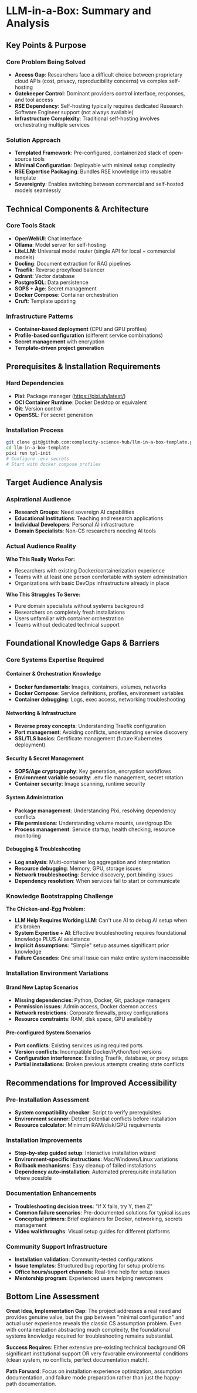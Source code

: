 # LLM-in-a-Box: Summary and Analysis

## Key Points & Purpose

### Core Problem Being Solved
- **Access Gap**: Researchers face a difficult choice between proprietary cloud APIs (cost, privacy, reproducibility concerns) vs complex self-hosting
- **Gatekeeper Control**: Dominant providers control interface, responses, and tool access
- **RSE Dependency**: Self-hosting typically requires dedicated Research Software Engineer support (not always available)
- **Infrastructure Complexity**: Traditional self-hosting involves orchestrating multiple services

### Solution Approach
- **Templated Framework**: Pre-configured, containerized stack of open-source tools
- **Minimal Configuration**: Deployable with minimal setup complexity
- **RSE Expertise Packaging**: Bundles RSE knowledge into reusable template
- **Sovereignty**: Enables switching between commercial and self-hosted models seamlessly

## Technical Components & Architecture

### Core Tools Stack
- **OpenWebUI**: Chat interface
- **Ollama**: Model server for self-hosting
- **LiteLLM**: Universal model router (single API for local + commercial models)
- **Docling**: Document extraction for RAG pipelines
- **Traefik**: Reverse proxy/load balancer
- **Qdrant**: Vector database
- **PostgreSQL**: Data persistence
- **SOPS + Age**: Secret management
- **Docker Compose**: Container orchestration
- **Cruft**: Template updating

### Infrastructure Patterns
- **Container-based deployment** (CPU and GPU profiles)
- **Profile-based configuration** (different service combinations)
- **Secret management** with encryption
- **Template-driven project generation**

## Prerequisites & Installation Requirements

### Hard Dependencies
- **Pixi**: Package manager (https://pixi.sh/latest/)
- **OCI Container Runtime**: Docker Desktop or equivalent
- **Git**: Version control
- **OpenSSL**: For secret generation

### Installation Process
```bash
git clone git@github.com:complexity-science-hub/llm-in-a-box-template.git
cd llm-in-a-box-template
pixi run tpl-init
# Configure .env secrets
# Start with docker compose profiles
```

## Target Audience Analysis

### Aspirational Audience
- **Research Groups**: Need sovereign AI capabilities
- **Educational Institutions**: Teaching and research applications
- **Individual Developers**: Personal AI infrastructure
- **Domain Specialists**: Non-CS researchers needing AI tools

### Actual Audience Reality
**Who This Really Works For:**
- Researchers with existing Docker/containerization experience
- Teams with at least one person comfortable with system administration
- Organizations with basic DevOps infrastructure already in place

**Who This Struggles To Serve:**
- Pure domain specialists without systems background
- Researchers on completely fresh installations
- Users unfamiliar with container orchestration
- Teams without dedicated technical support

## Foundational Knowledge Gaps & Barriers

### Core Systems Expertise Required

#### Container & Orchestration Knowledge
- **Docker fundamentals**: Images, containers, volumes, networks
- **Docker Compose**: Service definitions, profiles, environment variables
- **Container debugging**: Logs, exec access, networking troubleshooting

#### Networking & Infrastructure
- **Reverse proxy concepts**: Understanding Traefik configuration
- **Port management**: Avoiding conflicts, understanding service discovery
- **SSL/TLS basics**: Certificate management (future Kubernetes deployment)

#### Security & Secret Management
- **SOPS/Age cryptography**: Key generation, encryption workflows  
- **Environment variable security**: .env file management, secret rotation
- **Container security**: Image scanning, runtime security

#### System Administration
- **Package management**: Understanding Pixi, resolving dependency conflicts
- **File permissions**: Understanding volume mounts, user/group IDs
- **Process management**: Service startup, health checking, resource monitoring

#### Debugging & Troubleshooting
- **Log analysis**: Multi-container log aggregation and interpretation
- **Resource debugging**: Memory, GPU, storage issues
- **Network troubleshooting**: Service discovery, port binding issues
- **Dependency resolution**: When services fail to start or communicate

### Knowledge Bootstrapping Challenge

**The Chicken-and-Egg Problem:**
- **LLM Help Requires Working LLM**: Can't use AI to debug AI setup when it's broken
- **System Expertise + AI**: Effective troubleshooting requires foundational knowledge PLUS AI assistance
- **Implicit Assumptions**: "Simple" setup assumes significant prior knowledge
- **Failure Cascades**: One small issue can make entire system inaccessible

### Installation Environment Variations

#### Brand New Laptop Scenarios
- **Missing dependencies**: Python, Docker, Git, package managers
- **Permission issues**: Admin access, Docker daemon access
- **Network restrictions**: Corporate firewalls, proxy configurations
- **Resource constraints**: RAM, disk space, GPU availability

#### Pre-configured System Scenarios  
- **Port conflicts**: Existing services using required ports
- **Version conflicts**: Incompatible Docker/Python/tool versions
- **Configuration interference**: Existing Traefik, database, or proxy setups
- **Partial installations**: Broken previous attempts creating state conflicts

## Recommendations for Improved Accessibility

### Pre-Installation Assessment
- **System compatibility checker**: Script to verify prerequisites
- **Environment scanner**: Detect potential conflicts before installation
- **Resource calculator**: Minimum RAM/disk/GPU requirements

### Installation Improvements
- **Step-by-step guided setup**: Interactive installation wizard
- **Environment-specific instructions**: Mac/Windows/Linux variations
- **Rollback mechanisms**: Easy cleanup of failed installations
- **Dependency auto-installation**: Automated prerequisite installation where possible

### Documentation Enhancements
- **Troubleshooting decision trees**: "If X fails, try Y, then Z"
- **Common failure scenarios**: Pre-documented solutions for typical issues
- **Conceptual primers**: Brief explainers for Docker, networking, secrets management
- **Video walkthroughs**: Visual setup guides for different platforms

### Community Support Infrastructure
- **Installation validation**: Community-tested configurations
- **Issue templates**: Structured bug reporting for setup problems
- **Office hours/support channels**: Real-time help for setup issues
- **Mentorship program**: Experienced users helping newcomers

## Bottom Line Assessment

**Great Idea, Implementation Gap**: The project addresses a real need and provides genuine value, but the gap between "minimal configuration" and actual user experience reveals the classic CS assumption problem. Even with containerization abstracting much complexity, the foundational systems knowledge required for troubleshooting remains substantial.

**Success Requires**: Either extensive pre-existing technical background OR significant institutional support OR very favorable environmental conditions (clean system, no conflicts, perfect documentation match).

**Path Forward**: Focus on installation experience optimization, assumption documentation, and failure mode preparation rather than just the happy-path documentation.